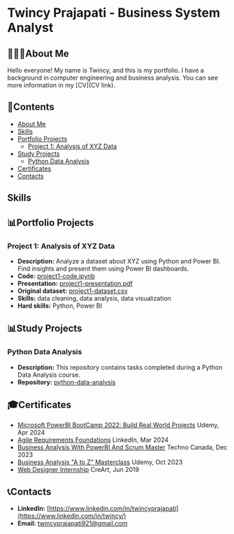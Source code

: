 # Twincy Prajapati - Business System Analyst
## 👩🏻‍💻About Me
Hello everyone! My name is Twincy, and this is my portfolio. I have a background in computer engineering and business analysis. You can see more information in my [CV](CV link).

## 📃Contents
- [About Me](#about-me)
- [Skills](#skills)
- [Portfolio Projects](#portfolio-projects)
  - [Project 1: Analysis of XYZ Data](#project-1-analysis-of-xyz-data)
- [Study Projects](#study-projects)
  - [Python Data Analysis](#python-data-analysis)
- [Certificates](#certificates)
- [Contacts](#contacts)
  
## Skills

## 📊Portfolio Projects
### Project 1: Analysis of XYZ Data
- **Description:** Analyze a dataset about XYZ using Python and Power BI. Find insights and present them using Power BI dashboards.
- **Code:** [project1-code.ipynb](project1-code.ipynb)
- **Presentation:** [project1-presentation.pdf](project1-presentation.pdf)
- **Original dataset:** [project1-dataset.csv](project1-dataset.csv)
- **Skills:** data cleaning, data analysis, data visualization
- **Hard skills:** Python, Power BI

## 📊Study Projects
### Python Data Analysis
- **Description:** This repository contains tasks completed during a Python Data Analysis course.
- **Repository:** [python-data-analysis](python-data-analysis)

## 🎓Certificates
- [Microsoft PowerBI BootCamp 2022: Build Real World Projects](https://github.com/Twincy-Prajapati/Twincy-Prajapati/blob/main/Certificates/PowerBi.pdf) Udemy, Apr 2024
- [Agile Requirements Foundations](https://github.com/Twincy-Prajapati/Twincy-Prajapati/blob/main/Certificates/CertificateOfCompletion_Agile%20Requirements%20Foundations%20(1).pdf) LinkedIn, Mar 2024
- [Business Analysis With PowerBI And Scrum Master](https://github.com/Twincy-Prajapati/Twincy-Prajapati/blob/main/Certificates/Business%20Analysis%20With%20Power%20Bi%20And%20Scrum%20Master.pdf) Techno Canada, Dec 2023 
- [Business Analysis "A to Z" Masterclass](https://github.com/Twincy-Prajapati/Twincy-Prajapati/blob/main/Certificates/BA%20Udemy%20Certificate.pdf) Udemy, Oct 2023
- [Web Designer Internship](https://github.com/Twincy-Prajapati/Twincy-Prajapati/blob/main/Certificates/CreArt-Web%20design.pdf) CreArt, Jun 2019

## 📞Contacts
- **LinkedIn:** [https://www.linkedin.com/in/twincyprajapati](https://www.linkedin.com/in/twincy/)
- **Email:** twincyprajapati921@gmail.com

